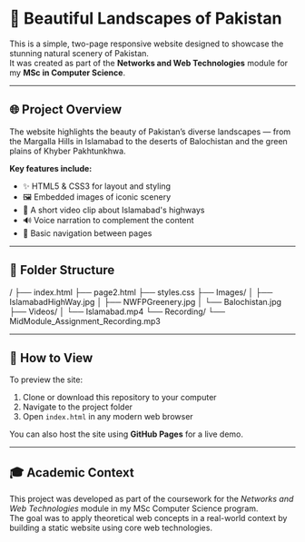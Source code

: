 # 🌄 Beautiful Landscapes of Pakistan

This is a simple, two-page responsive website designed to showcase the stunning natural scenery of Pakistan.  
It was created as part of the **Networks and Web Technologies** module for my **MSc in Computer Science**.

---

## 🌐 Project Overview

The website highlights the beauty of Pakistan’s diverse landscapes — from the Margalla Hills in Islamabad to the deserts of Balochistan and the green plains of Khyber Pakhtunkhwa.

**Key features include:**

- ✨ HTML5 & CSS3 for layout and styling  
- 🖼️ Embedded images of iconic scenery  
- 🎥 A short video clip about Islamabad's highways  
- 🔊 Voice narration to complement the content  
- 🧭 Basic navigation between pages  

---

## 📁 Folder Structure

/ ├── index.html
├── page2.html
├── styles.css
├── Images/
│ ├── IslamabadHighWay.jpg
│ ├── NWFPGreenery.jpg
│ └── Balochistan.jpg
├── Videos/
│ └── Islamabad.mp4
└── Recording/
└── MidModule_Assignment_Recording.mp3

---

## 🚀 How to View

To preview the site:

1. Clone or download this repository to your computer  
2. Navigate to the project folder  
3. Open `index.html` in any modern web browser  

You can also host the site using **GitHub Pages** for a live demo.

---

## 🎓 Academic Context

This project was developed as part of the coursework for the *Networks and Web Technologies* module in my MSc Computer Science program.  
The goal was to apply theoretical web concepts in a real-world context by building a static website using core web technologies.
